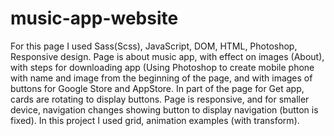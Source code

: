 # music-app-website

For this page I used Sass(Scss), JavaScript, DOM, HTML, Photoshop, Responsive design.
Page is about music app, with effect on images (About), with steps for downloading app (Using Photoshop to create mobile phone with name and image from the beginning of the page, and with images of buttons for Google Store and AppStore. In part of the page for Get app, cards are rotating to display buttons.
Page is responsive, and for smaller device, navigation changes showing button to display navigation (button is fixed). In this project I used grid, animation examples (with transform).
